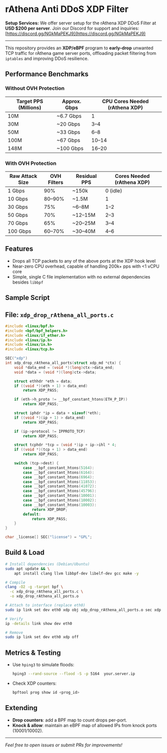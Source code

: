 # rAthena Anti DDoS XDP Filter

**Setup Services:** We offer server setup for the rAthena XDP DDoS Filter at **USD \$200 per server**.
Join our Discord for support and inquiries: [https://discord.gg/NGkMaPEKJ9](https://discord.gg/NGkMaPEKJ9)

---

This repository provides an **XDP/eBPF** program to **early-drop** unwanted TCP traffic for rAthena game server ports, offloading packet filtering from `iptables` and improving DDoS resilience.

## Performance Benchmarks

### Without OVH Protection

| Target PPS (Millions) | Approx. Gbps | CPU Cores Needed (rAthena XDP) |
| --------------------- | ------------ | --------------------------------- |
| 10M                   | \~6.7 Gbps   | 1                                 |
| 30M                   | \~20 Gbps    | 3–4                               |
| 50M                   | \~33 Gbps    | 6–8                               |
| 100M                  | \~67 Gbps    | 10–14                             |
| 148M                  | \~100 Gbps   | 16–20                             |

### With OVH Protection

| Raw Attack Size | OVH Filters | Residual PPS | Cores Needed (rAthena XDP) |
| --------------- | ----------- | ------------ | -------------------------- |
| 1 Gbps          | 90%         | \~150k       | 0 (idle)                   |
| 10 Gbps         | 80–90%      | \~1.5M       | 1                          |
| 30 Gbps         | 75%         | \~6–8M       | 1–2                        |
| 50 Gbps         | 70%         | \~12–15M     | 2–3                        |
| 70 Gbps         | 65%         | \~20–25M     | 3–4                        |
| 100 Gbps        | 60–70%      | \~30–40M     | 4–6                        |



## Features

* Drops all TCP packets to any of the above ports at the XDP hook level
* Near-zero CPU overhead, capable of handling 200k+ pps with <1 vCPU core
* Simple, single C file implementation with no external dependencies besides `libbpf`

## Sample Script
## File: `xdp_drop_rAthena_all_ports.c` 

```c
#include <linux/bpf.h>
#include <bpf/bpf_helpers.h>
#include <linux/if_ether.h>
#include <linux/ip.h>
#include <linux/in.h>
#include <linux/tcp.h>

SEC("xdp")
int xdp_drop_rAthena_all_ports(struct xdp_md *ctx) {
    void *data_end = (void *)(long)ctx->data_end;
    void *data = (void *)(long)ctx->data;

    struct ethhdr *eth = data;
    if ((void *)(eth + 1) > data_end)
        return XDP_PASS;

    if (eth->h_proto != __bpf_constant_htons(ETH_P_IP))
        return XDP_PASS;

    struct iphdr *ip = data + sizeof(*eth);
    if ((void *)(ip + 1) > data_end)
        return XDP_PASS;

    if (ip->protocol != IPPROTO_TCP)
        return XDP_PASS;

    struct tcphdr *tcp = (void *)ip + ip->ihl * 4;
    if ((void *)(tcp + 1) > data_end)
        return XDP_PASS;

    switch (tcp->dest) {
        case __bpf_constant_htons(5164):
        case __bpf_constant_htons(6164):
        case __bpf_constant_htons(6964):
        case __bpf_constant_htons(11853):
        case __bpf_constant_htons(41072):
        case __bpf_constant_htons(45796):
        case __bpf_constant_htons(10001):
        case __bpf_constant_htons(10002):
        case __bpf_constant_htons(10003):
            return XDP_DROP;
        default:
            return XDP_PASS;
    }
}

char _license[] SEC("license") = "GPL";
```

## Build & Load

```bash
# Install dependencies (Debian/Ubuntu)
sudo apt update && \
    apt install clang llvm libbpf-dev libelf-dev gcc make -y

# Compile
clang -O2 -g -target bpf \
  -c xdp_drop_rAthena_all_ports.c \
  -o xdp_drop_rAthena_all_ports.o

# Attach to interface (replace eth0)
sudo ip link set dev eth0 xdp obj xdp_drop_rAthena_all_ports.o sec xdp

# Verify
ip -details link show dev eth0

# Remove
sudo ip link set dev eth0 xdp off
```

## Metrics & Testing

* Use `hping3` to simulate floods:

  ```bash
  hping3 --rand-source --flood -S -p 5164  your.server.ip
  ```
* Check XDP counters:

  ```bash
  bpftool prog show id <prog_id>
  ```

## Extending

* **Drop counters**: add a BPF map to count drops per-port.
* **Knock & allow**: maintain an eBPF map of allowed IPs from knock ports (10001/10002).

---

*Feel free to open issues or submit PRs for improvements!*
